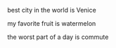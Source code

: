 best city in the world is Venice

my favorite fruit is watermelon 

the worst part of a day is commute 
